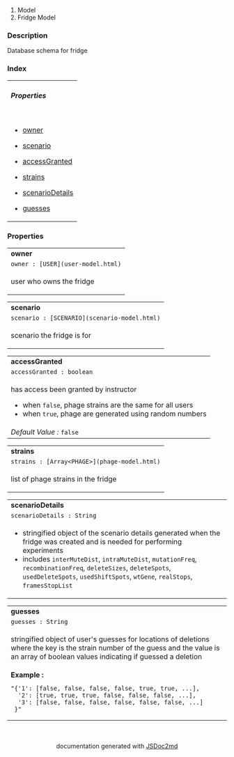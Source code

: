   <ol class="breadcrumb">
<li>Model</li>
<li>Fridge Model</li>
</ol>
<p class="comment">
<h3>Description</h3>
</p>
<p class="comment">
Database schema for fridge
</p>
<section>
<h3 id="index">Index</h3>
<table class="table table-sm table-bordered index-table">
<tbody>
<tr>
<td class="col-md-4"><h6><b>Properties</b></h6></td>
</tr>
<tr>
<td class="col-md-4">
<ul class="index-list">
<li>

<a href="#module_Fridge Model..owner">owner</a>
</li>
<li>

<a href="#module_Fridge Model..scenario">scenario</a>
</li>
<li>

<a href="#module_Fridge Model..accessGranted">accessGranted</a>
</li>
<li>

<a href="#module_Fridge Model..strains">strains</a>
</li>
<li>

<a href="#module_Fridge Model..scenarioDetails">scenarioDetails</a>
</li>
<li>

<a href="#module_Fridge Model..guesses">guesses</a>
</li>
</ul>
</td>
</tr>
</tbody>
</table>
</section>
<section><h3>Properties</h3>  <table class="table table-sm table-bordered">
<tbody>
<tr id="owner"><td class="col-md-4">
<a name="module_Fridge Model..owner"></a>
<b>owner</b>
</td></tr>
<tr>
<td class="col-md-4"><code>owner : [USER](user-model.html)</code></td>
</tr>

<tr>
<td class="col-md-4">
<i></i>
<div class="io-description"><p>user who owns the fridge</p>
</div>
</td>
</tr>
</tbody>
</table>

  <table class="table table-sm table-bordered">
<tbody>
<tr id="scenario"><td class="col-md-4">
<a name="module_Fridge Model..scenario"></a>
<b>scenario</b>
</td></tr>
<tr>
<td class="col-md-4"><code>scenario : [SCENARIO](scenario-model.html)</code></td>
</tr>

<tr>
<td class="col-md-4">
<i></i>
<div class="io-description"><p>scenario the fridge is for</p>
</div>
</td>
</tr>
</tbody>
</table>

  <table class="table table-sm table-bordered">
<tbody>
<tr id="accessGranted"><td class="col-md-4">
<a name="module_Fridge Model..accessGranted"></a>
<b>accessGranted</b>
</td></tr>
<tr>
<td class="col-md-4"><code>accessGranted : boolean</code></td>
</tr>

<tr>
<td class="col-md-4">
<i></i>
<div class="io-description"><p>has access been granted by instructor</p>
<ul>
<li>when <code>false</code>, phage strains are the same for all users</li>
<li>when <code>true</code>, phage are generated using random numbers</li>
</ul>
</div>
</td>
</tr>
<tr>
<td class="col-md-4">
<i>Default Value :</i> <code>false</code>
</td>
</tr>

</tbody>
</table>

  <table class="table table-sm table-bordered">
<tbody>
<tr id="strains"><td class="col-md-4">
<a name="module_Fridge Model..strains"></a>
<b>strains</b>
</td></tr>
<tr>
<td class="col-md-4"><code>strains : [Array&lt;PHAGE&gt;](phage-model.html)</code></td>
</tr>

<tr>
<td class="col-md-4">
<i></i>
<div class="io-description"><p>list of phage strains
in the fridge</p>
</div>
</td>
</tr>
</tbody>
</table>

  <table class="table table-sm table-bordered">
<tbody>
<tr id="scenarioDetails"><td class="col-md-4">
<a name="module_Fridge Model..scenarioDetails"></a>
<b>scenarioDetails</b>
</td></tr>
<tr>
<td class="col-md-4"><code>scenarioDetails : String</code></td>
</tr>

<tr>
<td class="col-md-4">
<i></i>
<div class="io-description"><ul>
<li>stringified object of the scenario details generated when
the fridge was created and is needed for performing
experiments</li>
<li>includes <code>interMuteDist</code>, <code>intraMuteDist</code>, <code>mutationFreq</code>, <code>recombinationFreq</code>,
<code>deleteSizes</code>, <code>deleteSpots</code>, <code>usedDeleteSpots</code>,
<code>usedShiftSpots</code>, <code>wtGene</code>, <code>realStops</code>, <code>framesStopList</code></li>
</ul>
</div>
</td>
</tr>
</tbody>
</table>

  <table class="table table-sm table-bordered">
<tbody>
<tr id="guesses"><td class="col-md-4">
<a name="module_Fridge Model..guesses"></a>
<b>guesses</b>
</td></tr>
<tr>
<td class="col-md-4"><code>guesses : String</code></td>
</tr>

<tr>
<td class="col-md-4">
<i></i>
<div class="io-description"><p>stringified object of user&#39;s
guesses for locations of deletions where the key is the
strain number of the guess and the value is an array of
boolean values indicating if guessed a deletion</p>
</div>
</td>
</tr>
<tr>
<td class="col-md-4">
<div class="io-description">
<b>Example : </b>
<pre class="language-html"><code class="language-html">"{'1': [false, false, false, false, true, true, ...],
  '2': [true, true, true, false, false, false, ...],
  '3': [false, false, false, false, false, false, ...]
 }"
</code></pre>
</div>
</td>
</tr>
</tbody>
</table>
</section>
<section style="margin-top:50px;text-align:center;">
documentation generated with <a href="https://github.com/jsdoc2md/jsdoc-to-markdown/">JSDoc2md</a>
</section>
